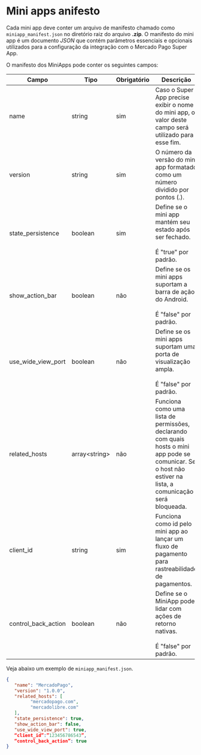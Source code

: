 # Mini apps anifesto

Cada mini app deve conter um arquivo de manifesto chamado como `miniapp_manifest.json` no diretório raiz do arquivo **.zip**. O manifesto do mini app é um documento _JSON_ que contém parâmetros essenciais e opcionais utilizados para a configuração da integração com o Mercado Pago Super App.

O manifesto dos MiniApps pode conter os seguintes campos:

| Campo  | Tipo  | Obrigatório | Descrição |
| --- | --- | --- | --- |
| name | string | sim | Caso o Super App precise exibir o nome do mini app, o valor deste campo será utilizado para esse fim. | 
| version | string | sim | O número da versão do mini app formatado como um número dividido por pontos (.). | 
| state_persistence | boolean | sim | Define se o mini app mantém seu estado após ser fechado. <br><br> É "true" por padrão. | 
| show_action_bar | boolean | não | Define se os mini apps suportam a barra de ação do Android. <br><br> É "false" por padrão. | 
| use_wide_view_port | boolean | não | Define se os mini apps suportam uma porta de visualização ampla. <br><br> É "false" por padrão. | 
| related_hosts | array&lt;string&gt;   | não | Funciona como uma lista de permissões, declarando com quais hosts o mini app pode se comunicar. Se o host não estiver na lista, a comunicação será bloqueada. | 
| client_id | string | sim | Funciona como id pelo mini app ao lançar um fluxo de pagamento para rastreabilidade de pagamentos. | 
| control_back_action | boolean | não | Define se o MiniApp pode lidar com ações de retorno nativas. <br><br> É "false" por padrão. | 

Veja abaixo um exemplo de `miniapp_manifest.json`.

```json
{
   "name": "MercadoPago",
   "version": "1.0.0",
   "related_hosts": [
  	     "mercadopago.com",
	     "mercadolibre.com"
   ],
   "state_persistence": true,
   "show_action_bar": false,
   "use_wide_view_port": true,
   “client_id”:”123456786543”,
   “control_back_action”: true
}
```